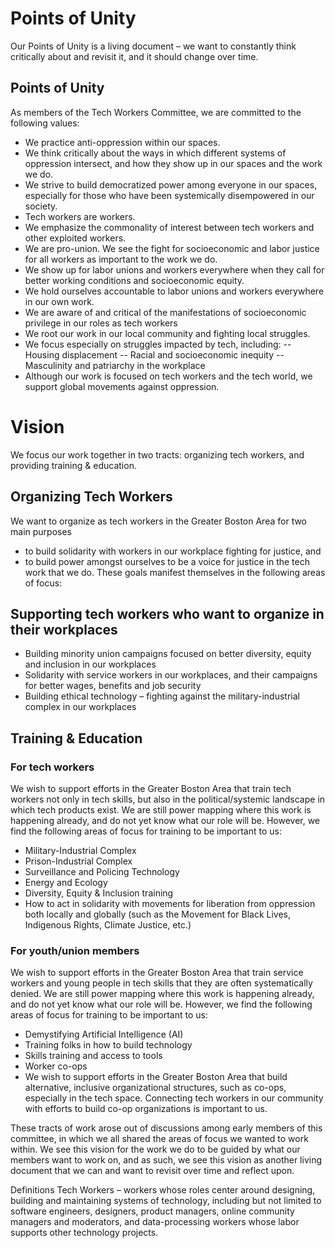 # Points of Unity
Our Points of Unity is a living document – we want to constantly think critically about and revisit it, and it should change over time.

## Points of Unity
As members of the Tech Workers Committee, we are committed to the following values:

- We practice anti-oppression within our spaces.
- We think critically about the ways in which different systems of oppression intersect, and how they show up in our spaces and the work we do.
- We strive to build democratized power among everyone in our spaces, especially for those who have been systemically disempowered in our society.
- Tech workers are workers.
- We emphasize the commonality of interest between tech workers and other exploited workers.
- We are pro-union. We see the fight for socioeconomic and labor justice for all workers as important to the work we do.
- We show up for labor unions and workers everywhere when they call for better working conditions and socioeconomic equity.
- We hold ourselves accountable to labor unions and workers everywhere in our own work.
- We are aware of and critical of the manifestations of socioeconomic privilege in our roles as tech workers
- We root our work in our local community and fighting local struggles.
- We focus especially on struggles impacted by tech, including:
-- Housing displacement
-- Racial and socioeconomic inequity
-- Masculinity and patriarchy in the workplace
- Although our work is focused on tech workers and the tech world, we support global movements against oppression.

# Vision
We focus our work together in two tracts: organizing tech workers, and providing training & education.

## Organizing Tech Workers

We want to organize as tech workers in the Greater Boston Area for two main purposes
- to build solidarity with workers in our workplace fighting for justice, and
- to build power amongst ourselves to be a voice for justice in the tech work that we do. These goals manifest themselves in the following areas of focus:

## Supporting tech workers who want to organize in their workplaces
- Building minority union campaigns focused on better diversity, equity and inclusion in our workplaces
- Solidarity with service workers in our workplaces, and their campaigns for better wages, benefits and job security
- Building ethical technology – fighting against the military-industrial complex in our workplaces

## Training & Education

### For tech workers
We wish to support efforts in the Greater Boston Area that train tech workers not only in tech skills, but also in the political/systemic landscape in which tech products exist. We are still power mapping where this work is happening already, and do not yet know what our role will be. However, we find the following areas of focus for training to be important to us:

- Military-Industrial Complex
- Prison-Industrial Complex
- Surveillance and Policing Technology
- Energy and Ecology
- Diversity, Equity & Inclusion training
- How to act in solidarity with movements for liberation from oppression both locally and globally (such as the Movement for Black Lives, Indigenous Rights, Climate Justice, etc.)

### For youth/union members
We wish to support efforts in the Greater Boston Area that train service workers and young people in tech skills that they are often systematically denied. We are still power mapping where this work is happening already, and do not yet know what our role will be. However, we find the following areas of focus for training to be important to us:
- Demystifying Artificial Intelligence (AI)
- Training folks in how to build technology
- Skills training and access to tools
- Worker co-ops
- We wish to support efforts in the Greater Boston Area that build alternative, inclusive organizational structures, such as co-ops, especially in the tech space. Connecting tech workers in our community with efforts to build co-op organizations is important to us.

These tracts of work arose out of discussions among early members of this committee, in which we all shared the areas of focus we wanted to work within. We see this vision for the work we do to be guided by what our members want to work on, and as such, we see this vision as another living document that we can and want to revisit over time and reflect upon.

Definitions
Tech Workers – workers whose roles center around designing, building and maintaining systems of technology, including but not limited to software engineers, designers, product managers, online community managers and moderators, and data-processing workers whose labor supports other technology projects.

